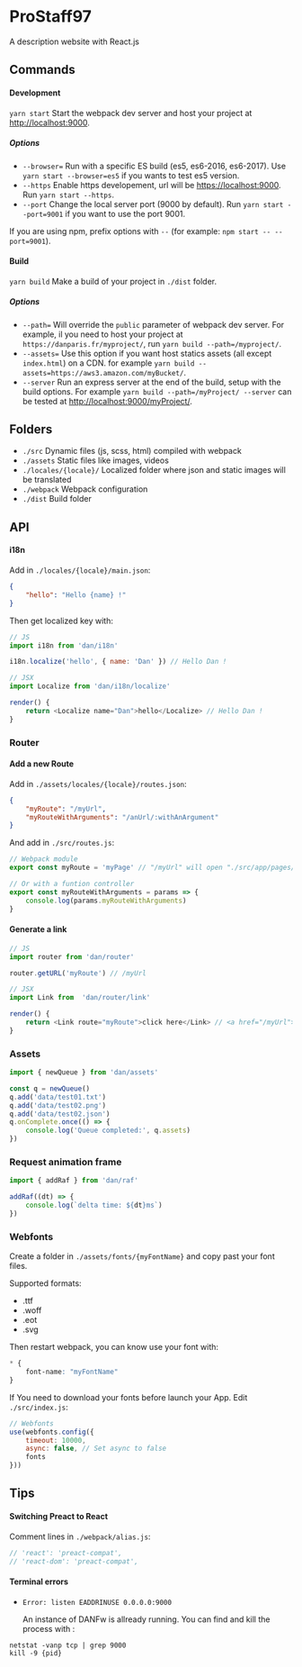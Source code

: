 # ProStaff97

A description website with React.js

## Commands

#### Development

`yarn start` Start the webpack dev server and host your project at [http://localhost:9000](http://localhost:9000).

##### Options

- `--browser=` Run with a specific ES build (es5, es6-2016, es6-2017). Use `yarn start --browser=es5` if you wants to test es5 version.
- `--https` Enable https developement, url will be [https://localhost:9000](https://localhost:9000). Run `yarn start --https`.
- `--port` Change the local server port (9000 by default). Run `yarn start --port=9001` if you want to use the port 9001.

If you are using npm, prefix options with `--` (for example: `npm start -- --port=9001`).

#### Build

`yarn build` Make a build of your project in `./dist` folder.

##### Options

- `--path=` Will override the `public` parameter of webpack dev server. For example, il you need to host your project at `https://danparis.fr/myproject/`, run `yarn build --path=/myproject/`.
- `--assets=` Use this option if you want host statics assets (all except `index.html`) on a CDN. for example `yarn build --assets=https://aws3.amazon.com/myBucket/`.
- `--server` Run an express server at the end of the build, setup with the build options. For example `yarn build --path=/myProject/ --server` can be tested at [http://localhost:9000/myProject/](http://localhost:9000/myProject/).

## Folders

- `./src` Dynamic files (js, scss, html) compiled with webpack
- `./assets` Static files like images, videos
- `./locales/{locale}/` Localized folder where json and static images will be translated
- `./webpack` Webpack configuration
- `./dist` Build folder

## API

#### i18n

Add in `./locales/{locale}/main.json`:

```json
{
    "hello": "Hello {name} !"
}
```
Then get localized key with:
```js
// JS
import i18n from 'dan/i18n'

i18n.localize('hello', { name: 'Dan' }) // Hello Dan !

// JSX
import Localize from 'dan/i18n/localize'

render() {
    return <Localize name="Dan">hello</Localize> // Hello Dan !
}
```

### Router

#### Add a new Route

Add in `./assets/locales/{locale}/routes.json`:

```json
{
    "myRoute": "/myUrl",
    "myRouteWithArguments": "/anUrl/:withAnArgument"
}
```

And add in `./src/routes.js`:

```js
// Webpack module
export const myRoute = 'myPage' // "/myUrl" will open "./src/app/pages/myPage/index.js"

// Or with a funtion controller
export const myRouteWithArguments = params => {
    console.log(params.myRouteWithArguments)
}
```

#### Generate a link

```js
// JS
import router from 'dan/router'

router.getURL('myRoute') // /myUrl

// JSX
import Link from  'dan/router/link'

render() {
    return <Link route="myRoute">click here</Link> // <a href="/myUrl">click here</a>
}
```

### Assets

```js
import { newQueue } from 'dan/assets'

const q = newQueue()
q.add('data/test01.txt')
q.add('data/test02.png')
q.add('data/test02.json')
q.onComplete.once(() => {
    console.log('Queue completed:', q.assets)
})
```

### Request animation frame

```js
import { addRaf } from 'dan/raf'

addRaf((dt) => {
    console.log(`delta time: ${dt}ms`)
})
```

### Webfonts

Create a folder in `./assets/fonts/{myFontName}` and copy past your font files.

Supported formats:
- .ttf
- .woff
- .eot
- .svg

Then restart webpack, you can know use your font with:

```css
* {
    font-name: "myFontName"
}
```

If You need to download your fonts before launch your App. Edit `./src/index.js`:

```js
// Webfonts
use(webfonts.config({
    timeout: 10000,
    async: false, // Set async to false
    fonts
}))
```

## Tips

#### Switching Preact to React 

Comment lines in `./webpack/alias.js`:

```js
// 'react': 'preact-compat',
// 'react-dom': 'preact-compat',
```

#### Terminal errors

- `Error: listen EADDRINUSE 0.0.0.0:9000` 

    An instance of DANFw is allready running. You can find and kill the process with :
```
netstat -vanp tcp | grep 9000
kill -9 {pid}
```
